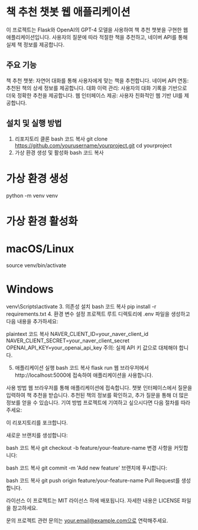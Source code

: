 # 책 추천 챗봇 웹 애플리케이션
이 프로젝트는 Flask와 OpenAI의 GPT-4 모델을 사용하여 책 추천 챗봇을 구현한 웹 애플리케이션입니다. 사용자의 질문에 따라 적절한 책을 추천하고, 네이버 API를 통해 실제 책 정보를 제공합니다.

## 주요 기능
책 추천 챗봇: 자연어 대화를 통해 사용자에게 맞는 책을 추천합니다.
네이버 API 연동: 추천된 책의 상세 정보를 제공합니다.
대화 이력 관리: 사용자의 대화 기록을 기반으로 더욱 정확한 추천을 제공합니다.
웹 인터페이스 제공: 사용자 친화적인 웹 기반 UI를 제공합니다.
## 설치 및 실행 방법

1. 리포지토리 클론
bash
코드 복사
git clone https://github.com/yourusername/yourproject.git
cd yourproject
2. 가상 환경 생성 및 활성화
bash
코드 복사
# 가상 환경 생성
python -m venv venv

# 가상 환경 활성화
# macOS/Linux
source venv/bin/activate

# Windows
venv\Scripts\activate
3. 의존성 설치
bash
코드 복사
pip install -r requirements.txt
4. 환경 변수 설정
프로젝트 루트 디렉토리에 .env 파일을 생성하고 다음 내용을 추가하세요:

plaintext
코드 복사
NAVER_CLIENT_ID=your_naver_client_id
NAVER_CLIENT_SECRET=your_naver_client_secret
OPENAI_API_KEY=your_openai_api_key
주의: 실제 API 키 값으로 대체해야 합니다.

5. 애플리케이션 실행
bash
코드 복사
flask run
웹 브라우저에서 http://localhost:5000에 접속하여 애플리케이션을 사용합니다.

사용 방법
웹 브라우저를 통해 애플리케이션에 접속합니다.
챗봇 인터페이스에서 질문을 입력하여 책 추천을 받습니다.
추천된 책의 정보를 확인하고, 추가 질문을 통해 더 많은 정보를 얻을 수 있습니다.
기여 방법
프로젝트에 기여하고 싶으시다면 다음 절차를 따라주세요:

이 리포지토리를 포크합니다.

새로운 브랜치를 생성합니다:

bash
코드 복사
git checkout -b feature/your-feature-name
변경 사항을 커밋합니다:

bash
코드 복사
git commit -m 'Add new feature'
브랜치에 푸시합니다:

bash
코드 복사
git push origin feature/your-feature-name
Pull Request를 생성합니다.

라이선스
이 프로젝트는 MIT 라이선스 하에 배포됩니다. 자세한 내용은 LICENSE 파일을 참고하세요.

문의
프로젝트 관련 문의는 your.email@example.com으로 연락해주세요.
